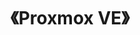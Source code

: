 ---
title: "《Proxmox VE》"
menu:
  main:
    identifier: "proxmox"
    parent: "virtualization"
    name: "Proxmox VE"
    weight: 2
---